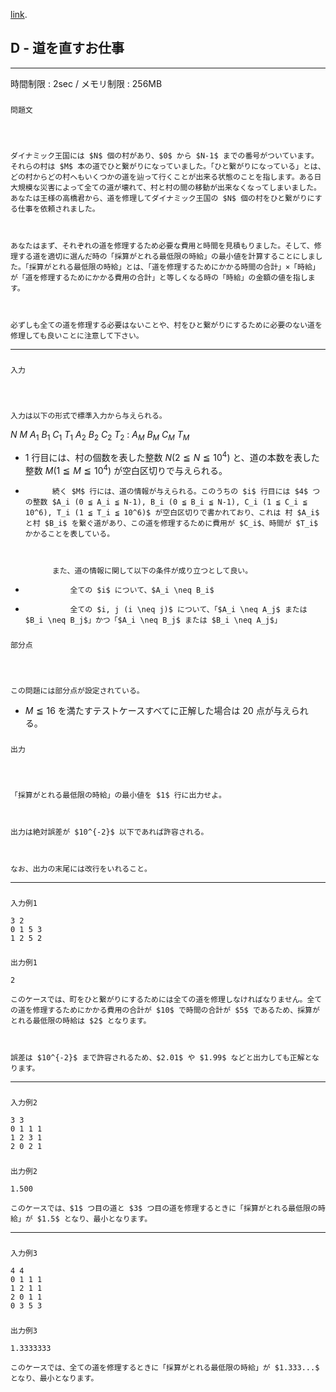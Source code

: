 [link](http://arc026.contest.atcoder.jp/tasks/arc026_4).

## D - 道を直すお仕事

----------

時間制限 : 2sec / メモリ制限 : 256MB

### 
	問題文



	ダイナミック王国には $N$ 個の村があり、$0$ から $N-1$ までの番号がついています。それらの村は $M$ 本の道でひと繋がりになっていました。「ひと繋がりになっている」とは、どの村からどの村へもいくつかの道を辿って行くことが出来る状態のことを指します。ある日大規模な災害によって全ての道が壊れて、村と村の間の移動が出来なくなってしまいました。あなたは王様の高橋君から、道を修理してダイナミック王国の $N$ 個の村をひと繋がりにする仕事を依頼されました。



	あなたはまず、それぞれの道を修理するため必要な費用と時間を見積もりました。そして、修理する道を適切に選んだ時の「採算がとれる最低限の時給」の最小値を計算することにしました。「採算がとれる最低限の時給」とは、「道を修理するためにかかる時間の合計」×「時給」が「道を修理するためにかかる費用の合計」と等しくなる時の「時給」の金額の値を指します。



	必ずしも全ての道を修理する必要はないことや、村をひと繋がりにするために必要のない道を修理しても良いことに注意して下さい。


----------

### 
	入力



	入力は以下の形式で標準入力から与えられる。


>
$N$ $M$
$A_1$ $B_1$ $C_1$ $T_1$
$A_2$ $B_2$ $C_2$ $T_2$
:
$A_M$ $B_M$ $C_M$ $T_M$


* $1$ 行目には、村の個数を表した整数 $N (2 ≦ N ≦ 10^4)$ と、道の本数を表した整数 $M (1 ≦ M ≦ 10^4)$ が空白区切りで与えられる。
		


* 
			続く $M$ 行には、道の情報が与えられる。このうちの $i$ 行目には $4$ つの整数 $A_i (0 ≦ A_i ≦ N-1), B_i (0 ≦ B_i ≦ N-1), C_i (1 ≦ C_i ≦ 10^6), T_i (1 ≦ T_i ≦ 10^6)$ が空白区切りで書かれており、これは 村 $A_i$ と村 $B_i$ を繋ぐ道があり、この道を修理するために費用が $C_i$、時間が $T_i$ かかることを表している。
		


			また、道の情報に関して以下の条件が成り立つとして良い。
		

* 
				全ての $i$ について、$A_i \neq B_i$
* 
				全ての $i, j (i \neq j)$ について、「$A_i \neq A_j$ または $B_i \neq B_j$」かつ「$A_i \neq B_j$ または $B_i \neq A_j$」
			

### 
	部分点



	この問題には部分点が設定されている。


* $M ≦ 16$ を満たすテストケースすべてに正解した場合は $20$ 点が与えられる。
	
### 
	出力



	「採算がとれる最低限の時給」の最小値を $1$ 行に出力せよ。



	出力は絶対誤差が $10^{-2}$ 以下であれば許容される。



	なお、出力の末尾には改行をいれること。


----------

### 
	入力例1


```
3 2
0 1 5 3
1 2 5 2
```

### 
	出力例1


```
2
```


	このケースでは、町をひと繋がりにするためには全ての道を修理しなければなりません。全ての道を修理するためにかかる費用の合計が $10$ で時間の合計が $5$ であるため、採算がとれる最低限の時給は $2$ となります。



	誤差は $10^{-2}$ まで許容されるため、$2.01$ や $1.99$ などと出力しても正解となります。


----------

### 
	入力例2


```
3 3
0 1 1 1
1 2 3 1
2 0 2 1
```

### 
	出力例2


```
1.500
```


	このケースでは、$1$ つ目の道と $3$ つ目の道を修理するときに「採算がとれる最低限の時給」が $1.5$ となり、最小となります。


----------

### 
	入力例3


```
4 4
0 1 1 1
1 2 1 1
2 0 1 1
0 3 5 3
```

### 
	出力例3


```
1.3333333
```


	このケースでは、全ての道を修理するときに「採算がとれる最低限の時給」が $1.333...$ となり、最小となります。


